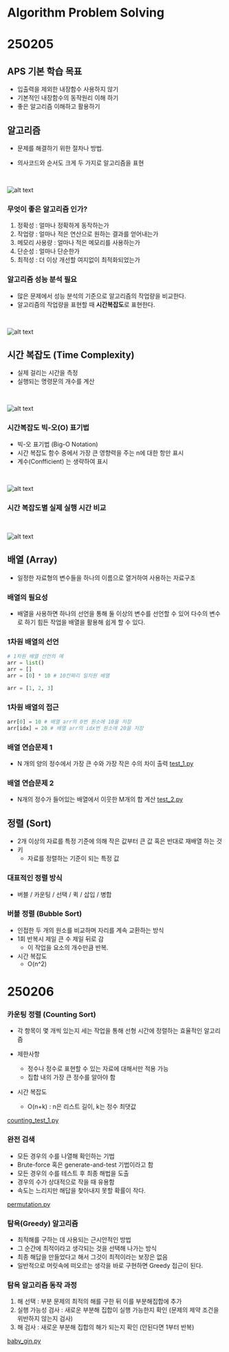 # Algorithm Problem Solving
# 250205
## APS 기본 학습 목표
- 입출력을 제외한 내장함수 사용하지 않기
- 기본적인 내장함수의 동작원리 이해 하기
- 좋은 알고리즘 이해하고 활용하기

## 알고리즘
- 문제를 해결하기 위한 절차나 방법.

- 의사코드와 순서도 크게 두 가지로 알고리즘을 표현
<br>

![alt text](/TIL/Algorithm_Problem_Solving/img/pseudocode.png)
<br>

### 무엇이 좋은 알고리즘 인가?
1. 정확성 : 얼마나 정확하게 동작하는가
2. 작업량 : 얼마나 적은 연산으로 원하는 결과를 얻어내는가
3. 메모리 사용량 : 얼마나 적은 메모리를 사용하는가
4. 단순성 : 얼마나 단순한가
5. 최적성 : 더 이상 개선할 여지없이 최적화되었는가

### 알고리즘 성능 분석 필요
- 많은 문제에서 성능 분석의 기준으로 알고리즘의 작업량을 비교한다.
- 알고리즘의 작업량을 표현할 때 **시간복잡도**로 표현한다.
<br>

![alt text](/TIL/Algorithm_Problem_Solving/img/1_to_100_1.png)
<br>

## 시간 복잡도 (Time Complexity)
- 실제 걸리는 시간을 측정
- 실행되는 명령문의 개수를 계산
<br>

![alt text](/TIL/Algorithm_Problem_Solving/img/1_to_100_2.png)
<br>

### 시간복잡도 빅-오(O) 표기법
- 빅-오 표기법 (Big-O Notation)
- 시간 복잡도 함수 중에서 가장 큰 영향력을 주는 n에 대한 항만 표시
- 계수(Confficient) 는 생략하여 표시
<br>

![alt text](/TIL/Algorithm_Problem_Solving/img/Big_O.png)
<br>

### 시간 복잡도별 실제 실행 시간 비교
<br>

![alt text](/TIL/Algorithm_Problem_Solving/img/Time_Complexity.png)
<br>

## 배열 (Array)
- 일정한 자료형의 변수들을 하나의 이름으로 열거하여 사용하는 자료구조
  
### 배열의 필요성
- 배열을 사용하면 하나의 선언을 통해 둘 이상의 변수를 선언할 수 있어 다수의 변수로 하기 힘든 작업을 배열을 활용해 쉽게 할 수 있다.

### 1차원 배열의 선언
```py
# 1차원 배열 선언의 예
arr = list()
arr = []
arr = [0] * 10 # 10칸짜리 일차원 배열

arr = [1, 2, 3]
```

### 1차원 배열의 접근
```py
arr[0] = 10 # 배열 arr의 0번 원소에 10을 저장
arr[idx] = 20 # 배열 arr의 idx번 원소에 20을 저장
```

### 배열 연습문제 1
- N 개의 양의 정수에서 가장 큰 수와 가장 작은 수의 차이 출력
[test_1.py](/TIL/Algorithm_Problem_Solving/0205/arr_test_1.py)

### 배열 연습문제 2
-  N개의 정수가 들어있는 배열에서 이웃한 M개의 합 계산
[test_2.py](/TIL/Algorithm_Problem_Solving/0205/arr_test_2.py)

## 정렬 (Sort)
- 2개 이상의 자료를 특정 기준에 의해 작은 값부터 큰 값 혹은 반대로 재배열 하는 것
- 키
  - 자료를 정렬하는 기준이 되는 특정 값
  
### 대표적인 정렬 방식
- 버블 / 카운팅 / 선택 / 퀵 / 삽입 / 병합

### 버블 정렬 (Bubble Sort)
- 인접한 두 개의 원소를 비교하며 자리를 계속 교환하는 방식
- 1회 반복시 제일 큰 수 제일 뒤로 감
  - 이 작업을 요소의 개수만큼 반복.
- 시간 복잡도
  - O(n^2)

# 250206
### 카운팅 정렬 (Counting Sort)
- 각 항목이 몇 개씩 있는지 세는 작업을 통해 선형 시간에 정렬하는 효율적인 알고리즘

- 제한사항
  - 정수나 정수로 표현할 수 있는 자료에 대해서만 적용 가능
  - 집합 내의 가장 큰 정수를 알아야 함

- 시간 복잡도
  - O(n+k) : n은 리스트 길이, k는 정수 최댓값

[counting_test_1.py](/TIL/Algorithm_Problem_Solving/0206/counting_test_1.py)

### 완전 검색
- 모든 경우의 수를 나열해 확인하는 기법
- Brute-force 혹은 generate-and-test 기법이라고 함
- 모든 경우의 수를 테스트 후 최종 해법을 도출
- 경우의 수가 상대적으로 작을 때 유용함
- 속도는 느리지만 해답을 찾아내지 못할 확률이 작다.

[permutation.py](/TIL/Algorithm_Problem_Solving/0206/permutation.py)

 
### 탐욕(Greedy) 알고리즘
- 최적해를 구하는 데 사용되는 근시안적인 방법
- 그 순간에 최적이라고 생각되는 것을 선택해 나가는 방식
- 최종 해답을 만들었다고 해서 그것이 최적이라는 보장은 없음
- 일반적으로 머릿속에 떠오르는 생각을 바로 구현하면 Greedy 접근이 된다.

### 탐욕 알고리즘 동작 과정
1. 해 선택 : 부분 문제의 최적의 해를 구한 뒤 이를 부분해집합에 추가
2. 실행 가능성 검사 : 새로운 부분해 집합이 실행 가능한지 확인 (문제의 제약 조건을 위반하지 않는지 검사)
3. 해 검사 : 새로운 부분해 집합의 해가 되는지 확인 (안된다면 1부터 반복)

[baby_gin.py](/TIL/Algorithm_Problem_Solving/0206/baby_gin.py)